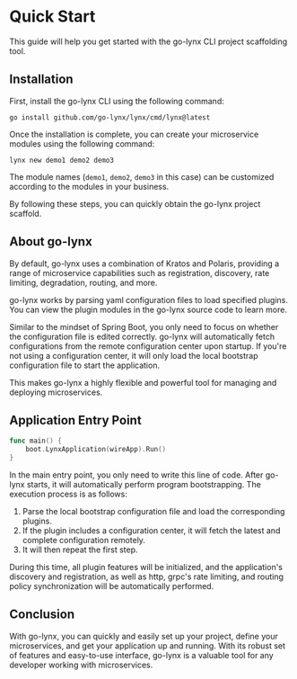 # Quick Start

This guide will help you get started with the go-lynx CLI project scaffolding tool.

## Installation

First, install the go-lynx CLI using the following command:

```shell
go install github.com/go-lynx/lynx/cmd/lynx@latest
```

Once the installation is complete, you can create your microservice modules using the following command:

```shell
lynx new demo1 demo2 demo3
```

The module names (`demo1`, `demo2`, `demo3` in this case) can be customized according to the modules in your business.

By following these steps, you can quickly obtain the go-lynx project scaffold.

## About go-lynx

By default, go-lynx uses a combination of Kratos and Polaris, providing a range of microservice capabilities such as registration, discovery, rate limiting, degradation, routing, and more.

go-lynx works by parsing yaml configuration files to load specified plugins. You can view the plugin modules in the go-lynx source code to learn more.

Similar to the mindset of Spring Boot, you only need to focus on whether the configuration file is edited correctly. go-lynx will automatically fetch configurations from the remote configuration center upon startup. If you're not using a configuration center, it will only load the local bootstrap configuration file to start the application.

This makes go-lynx a highly flexible and powerful tool for managing and deploying microservices.

## Application Entry Point

```go
func main() {
    boot.LynxApplication(wireApp).Run()
}
```

In the main entry point, you only need to write this line of code. After go-lynx starts, it will automatically perform program bootstrapping. The execution process is as follows:

1. Parse the local bootstrap configuration file and load the corresponding plugins.
2. If the plugin includes a configuration center, it will fetch the latest and complete configuration remotely.
3. It will then repeat the first step.

During this time, all plugin features will be initialized, and the application's discovery and registration, as well as http, grpc's rate limiting, and routing policy synchronization will be automatically performed.

## Conclusion

With go-lynx, you can quickly and easily set up your project, define your microservices, and get your application up and running. With its robust set of features and easy-to-use interface, go-lynx is a valuable tool for any developer working with microservices.
